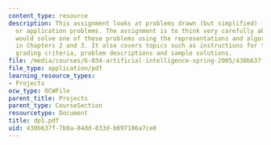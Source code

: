 ```yaml
---
content_type: resource
description: This assignment looks at problems drawn (but simplified) from real research
  or application problems. The assignment is to think very carefully about how you
  would solve one of these problems using the representations and algorithms covered
  in Chapters 2 and 3. It also covers topics such as instructions for the assignment,
  grading criteria, problem descriptions and sample solutions.
file: /media/courses/6-034-artificial-intelligence-spring-2005/430b637f7b8a84dd833db697186a7ce8_dp1.pdf
file_type: application/pdf
learning_resource_types:
- Projects
ocw_type: OCWFile
parent_title: Projects
parent_type: CourseSection
resourcetype: Document
title: dp1.pdf
uid: 430b637f-7b8a-84dd-833d-b697186a7ce8
---
```

